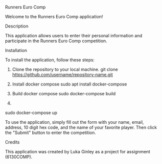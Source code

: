Runners Euro Comp

Welcome to the Runners Euro Comp application!

Description

This application allows users to enter their personal information and participate in the Runners Euro Comp competition.

Installation

To install the application, follow these steps:

1. Clone the repository to your local machine.
git clone https://github.com/username/repository-name.git

2. Install docker compose 
sudo apt install docker-compose


3. Build docker compose 
sudo docker-compose build

4. 
sudo docker-compose up

To use the application, simply fill out the form with your name, email, address, 10 digit hex code, and the name of your favorite player. Then click the "Submit" button to enter the competition.

Credits

This application was created by Luka Ginley as a project for assignment (6130COMP).